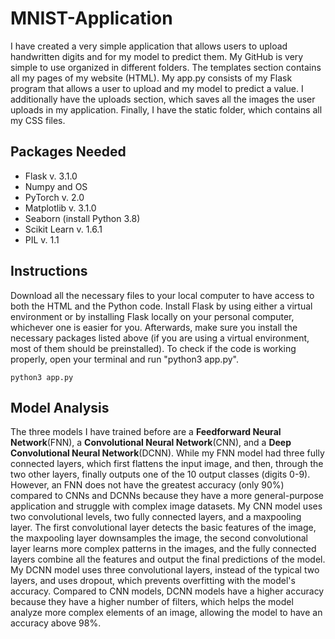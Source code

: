# MNIST-Application
I have created a very simple application that allows users to upload handwritten digits and for my model to predict them. My GitHub is very simple to use organized in different folders. The templates section contains all my pages of my website (HTML). My app.py consists of my Flask program that allows a user to upload and my model to predict a value. I additionally have the uploads section, which saves all the images the user uploads in my application. Finally, I have the static folder, which contains all my CSS files. 

## Packages Needed
- Flask v. 3.1.0
- Numpy and OS
- PyTorch v. 2.0
- Matplotlib v. 3.1.0
- Seaborn (install Python 3.8)
- Scikit Learn v. 1.6.1
- PIL v. 1.1

## Instructions 
Download all the necessary files to your local computer to have access to both the HTML and the Python code. Install Flask by using either a virtual environment or by installing Flask locally on your personal computer, whichever one is easier for you. Afterwards, make sure you install the necessary packages listed above (if you are using a virtual environment, most of them should be preinstalled). To check if the code is working properly, open your terminal and run "python3 app.py".

```terminal
python3 app.py
```

## Model Analysis
The three models I have trained before are a **Feedforward Neural Network**(FNN), a **Convolutional Neural Network**(CNN), and a **Deep Convolutional Neural Network**(DCNN). While my FNN model had three fully connected layers, which first flattens the input image, and then, through the two other layers, finally outputs one of the 10 output classes (digits 0-9). However, an FNN does not have the greatest accuracy (only 90%) compared to CNNs and DCNNs because they have a more general-purpose application and struggle with complex image datasets. My CNN model uses two convolutional levels, two fully connected layers, and a maxpooling layer. The first convolutional layer detects the basic features of the image, the maxpooling layer downsamples the image, the second convolutional layer learns more complex patterns in the images, and the fully connected layers combine all the features and output the final predictions of the model. My DCNN model uses three convolutional layers, instead of the typical two layers, and uses dropout, which prevents overfitting with the model's accuracy. Compared to CNN models, DCNN models have a higher accuracy because they have a higher number of filters, which helps the model analyze more complex elements of an image, allowing the model to have an accuracy above 98%. 
